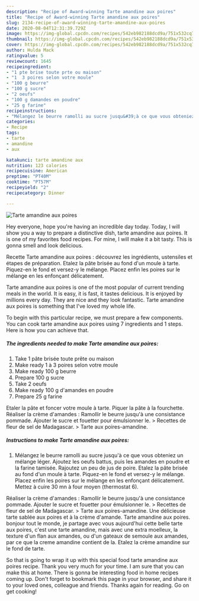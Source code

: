 ```yaml
---
description: "Recipe of Award-winning Tarte amandine aux poires"
title: "Recipe of Award-winning Tarte amandine aux poires"
slug: 2134-recipe-of-award-winning-tarte-amandine-aux-poires
date: 2020-08-04T12:31:39.729Z
image: https://img-global.cpcdn.com/recipes/542eb982188dcd9a/751x532cq70/tarte-amandine-aux-poires-photo-principale-de-la-recette.jpg
thumbnail: https://img-global.cpcdn.com/recipes/542eb982188dcd9a/751x532cq70/tarte-amandine-aux-poires-photo-principale-de-la-recette.jpg
cover: https://img-global.cpcdn.com/recipes/542eb982188dcd9a/751x532cq70/tarte-amandine-aux-poires-photo-principale-de-la-recette.jpg
author: Hulda Mack
ratingvalue: 5
reviewcount: 1645
recipeingredient:
- "1 pte brise toute prte ou maison"
- "1  3 poires selon votre moule"
- "100 g beurre"
- "100 g sucre"
- "2 oeufs"
- "100 g damandes en poudre"
- "25 g farine"
recipeinstructions:
- "Mélangez le beurre ramolli au sucre jusqu&#39;à ce que vous obteniez un mélange léger. Ajoutez les oeufs battus, puis les amandes en poudre et la farine tamisée. Rajoutez un peu de jus de poire. Etalez la pâte brisée au fond d&#39;un moule à tarte. Piquez-en le fond et versez-y le mélange. Placez enfin les poires sur le mélange en les enfonçant délicatement. Mettez à cuire 30 mn à four moyen (thermostat 6)."
categories:
- Recipe
tags:
- tarte
- amandine
- aux

katakunci: tarte amandine aux 
nutrition: 123 calories
recipecuisine: American
preptime: "PT40M"
cooktime: "PT57M"
recipeyield: "2"
recipecategory: Dinner

---
```



![Tarte amandine aux poires](https://img-global.cpcdn.com/recipes/542eb982188dcd9a/751x532cq70/tarte-amandine-aux-poires-photo-principale-de-la-recette.jpg)

Hey everyone, hope you're having an incredible day today. Today, I will show you a way to prepare a distinctive dish, tarte amandine aux poires. It is one of my favorites food recipes. For mine, I will make it a bit tasty. This is gonna smell and look delicious.

Recette Tarte amandine aux poires : découvrez les ingrédients, ustensiles et étapes de préparation. Etalez la pâte brisée au fond d&#39;un moule à tarte. Piquez-en le fond et versez-y le mélange. Placez enfin les poires sur le mélange en les enfonçant délicatement.

Tarte amandine aux poires is one of the most popular of current trending meals in the world. It is easy, it is fast, it tastes delicious. It is enjoyed by millions every day. They are nice and they look fantastic. Tarte amandine aux poires is something that I've loved my whole life.


To begin with this particular recipe, we must prepare a few components. You can cook tarte amandine aux poires using 7 ingredients and 1 steps. Here is how you can achieve that.

<!--inarticleads1-->

##### The ingredients needed to make Tarte amandine aux poires:

1. Take 1 pâte brisée toute prête ou maison
1. Make ready 1 à 3 poires selon votre moule
1. Make ready 100 g beurre
1. Prepare 100 g sucre
1. Take 2 oeufs
1. Make ready 100 g d&#39;amandes en poudre
1. Prepare 25 g farine


Etaler la pâte et foncer votre moule à tarte. Piquer la pâte à la fourchette. Réaliser la crème d&#39;amandes : Ramollir le beurre jusqu&#39;à une consistance pommade. Ajouter le sucre et fouetter pour émulsionner le. &gt; Recettes de fleur de sel de Madagascar. &gt; Tarte aux poires-amandine. 

<!--inarticleads2-->

##### Instructions to make Tarte amandine aux poires:

1. Mélangez le beurre ramolli au sucre jusqu&#39;à ce que vous obteniez un mélange léger. Ajoutez les oeufs battus, puis les amandes en poudre et la farine tamisée. Rajoutez un peu de jus de poire. Etalez la pâte brisée au fond d&#39;un moule à tarte. Piquez-en le fond et versez-y le mélange. Placez enfin les poires sur le mélange en les enfonçant délicatement. Mettez à cuire 30 mn à four moyen (thermostat 6).


Réaliser la crème d&#39;amandes : Ramollir le beurre jusqu&#39;à une consistance pommade. Ajouter le sucre et fouetter pour émulsionner le. &gt; Recettes de fleur de sel de Madagascar. &gt; Tarte aux poires-amandine. Une délicieuse tarte sablée aux poires et à la crème d&#39;amande. Tarte amandine aux poires. bonjour tout le monde, je partage avec vous aujourd&#39;hui cette belle tarte aux poires, c&#39;est une tarte amandine, mais avec une extra moelleux, la texture d&#39;un flan aux amandes, ou d&#39;un gateaux de semoule aux amandes, par ce que la creme amandine contient de la. Etalez la crème amandine sur le fond de tarte. 

So that is going to wrap it up with this special food tarte amandine aux poires recipe. Thank you very much for your time. I am sure that you can make this at home. There is gonna be interesting food in home recipes coming up. Don't forget to bookmark this page in your browser, and share it to your loved ones, colleague and friends. Thanks again for reading. Go on get cooking!
